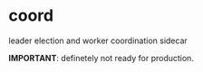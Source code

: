 # coord
leader election and worker coordination sidecar

**IMPORTANT**: definetely not ready for production.
